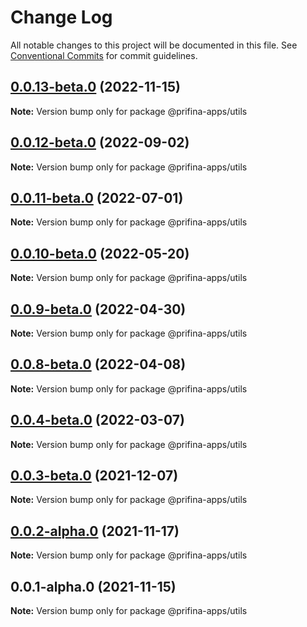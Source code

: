 # Change Log

All notable changes to this project will be documented in this file.
See [Conventional Commits](https://conventionalcommits.org) for commit guidelines.

## [0.0.13-beta.0](https://prifina-admin/prifina/app-desktop/compare/@prifina-apps/utils@0.0.12-beta.0...@prifina-apps/utils@0.0.13-beta.0) (2022-11-15)

**Note:** Version bump only for package @prifina-apps/utils





## [0.0.12-beta.0](https://prifina-admin/prifina/app-desktop/compare/@prifina-apps/utils@0.0.11-beta.0...@prifina-apps/utils@0.0.12-beta.0) (2022-09-02)

**Note:** Version bump only for package @prifina-apps/utils





## [0.0.11-beta.0](https://prifina-admin/prifina/app-desktop/compare/@prifina-apps/utils@0.0.10-beta.0...@prifina-apps/utils@0.0.11-beta.0) (2022-07-01)

**Note:** Version bump only for package @prifina-apps/utils





## [0.0.10-beta.0](https://prifina-admin/prifina/app-desktop/compare/@prifina-apps/utils@0.0.9-beta.0...@prifina-apps/utils@0.0.10-beta.0) (2022-05-20)

**Note:** Version bump only for package @prifina-apps/utils





## [0.0.9-beta.0](https://prifina-admin/prifina/app-desktop/compare/@prifina-apps/utils@0.0.8-beta.0...@prifina-apps/utils@0.0.9-beta.0) (2022-04-30)

**Note:** Version bump only for package @prifina-apps/utils





## [0.0.8-beta.0](https://prifina-admin/prifina/app-desktop/compare/@prifina-apps/utils@0.0.3-beta.0...@prifina-apps/utils@0.0.8-beta.0) (2022-04-08)

**Note:** Version bump only for package @prifina-apps/utils





## [0.0.4-beta.0](https://prifina-admin/prifina/app-desktop/compare/@prifina-apps/utils@0.0.3-beta.0...@prifina-apps/utils@0.0.4-beta.0) (2022-03-07)

**Note:** Version bump only for package @prifina-apps/utils





## [0.0.3-beta.0](https://prifina-admin/prifina/app-desktop/compare/@prifina-apps/utils@0.0.2-alpha.0...@prifina-apps/utils@0.0.3-beta.0) (2021-12-07)

**Note:** Version bump only for package @prifina-apps/utils





## [0.0.2-alpha.0](https://prifina-admin/prifina/app-desktop/compare/@prifina-apps/utils@0.0.1-alpha.0...@prifina-apps/utils@0.0.2-alpha.0) (2021-11-17)

**Note:** Version bump only for package @prifina-apps/utils





## 0.0.1-alpha.0 (2021-11-15)

**Note:** Version bump only for package @prifina-apps/utils
